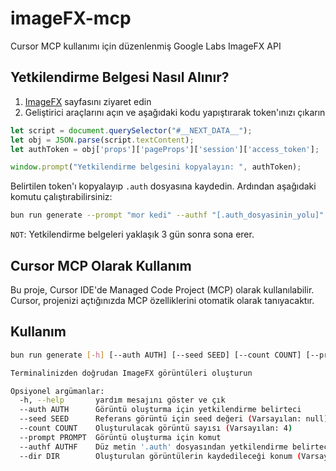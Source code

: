 # imageFX-mcp
Cursor MCP kullanımı için düzenlenmiş Google Labs ImageFX API

## Yetkilendirme Belgesi Nasıl Alınır?

1. [ImageFX](https://labs.google/fx/tools/image-fx) sayfasını ziyaret edin
2. Geliştirici araçlarını açın ve aşağıdaki kodu yapıştırarak token'ınızı çıkarın

```javascript
let script = document.querySelector("#__NEXT_DATA__");
let obj = JSON.parse(script.textContent);
let authToken = obj['props']['pageProps']['session']['access_token'];

window.prompt("Yetkilendirme belgesini kopyalayın: ", authToken);
```

Belirtilen token'ı kopyalayıp `.auth` dosyasına kaydedin. Ardından aşağıdaki komutu çalıştırabilirsiniz:

```bash
bun run generate --prompt "mor kedi" --authf "[.auth_dosyasinin_yolu]"
```

`NOT`: Yetkilendirme belgeleri yaklaşık 3 gün sonra sona erer.

## Cursor MCP Olarak Kullanım

Bu proje, Cursor IDE'de Managed Code Project (MCP) olarak kullanılabilir. Cursor, projenizi açtığınızda MCP özelliklerini otomatik olarak tanıyacaktır.

## Kullanım

```bash
bun run generate [-h] [--auth AUTH] [--seed SEED] [--count COUNT] [--prompt PROMPT] [--authf AUTHF] [--dir DIR]

Terminalinizden doğrudan ImageFX görüntüleri oluşturun

Opsiyonel argümanlar:
  -h, --help       yardım mesajını göster ve çık
  --auth AUTH      Görüntü oluşturma için yetkilendirme belirteci
  --seed SEED      Referans görüntü için seed değeri (Varsayılan: null)
  --count COUNT    Oluşturulacak görüntü sayısı (Varsayılan: 4)
  --prompt PROMPT  Görüntü oluşturma için komut
  --authf AUTHF    Düz metin '.auth' dosyasından yetkilendirme belirtecini oku
  --dir DIR        Oluşturulan görüntülerin kaydedileceği konum (Varsayılan: .)
```